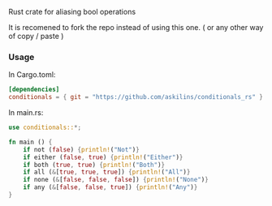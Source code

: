 Rust crate for aliasing bool operations

It is recomened to fork the repo instead of using this one.
( or any other way of copy / paste )

### Usage

In Cargo.toml:
```toml
[dependencies]
conditionals = { git = "https://github.com/askilins/conditionals_rs" }
```

In main.rs:
```rust
use conditionals::*;

fn main () {
    if not (false) {println!("Not")}
    if either (false, true) {println!("Either")}
    if both (true, true) {println!("Both")}
    if all (&[true, true, true]) {println!("All")}
    if none (&[false, false, false]) {println!("None")}
    if any (&[false, false, true]) {println!("Any")}
}
```
